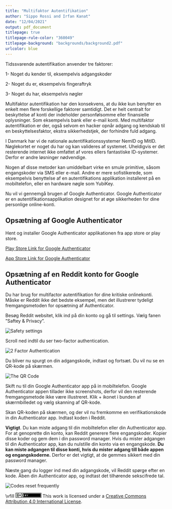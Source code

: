 ```yaml
---
title: "Multifaktor Autentifikation"
author: "Sippo Rossi and Irfan Kanat"
date: "12/04/2021"
output: pdf_document
titlepage: true
titlepage-rule-color: "360049"
titlepage-background: "backgrounds/background2.pdf"
urlcolor: blue
---
```


Tidssvarende autentifikation anvender tre faktorer:

1- Noget du kender til, eksempelvis adgangskoder

2- Noget du er, eksempelvis fingeraftryk

3- Noget du har, eksempelvis nøgler

Multifaktor autentifikation har den konsekvens, at du ikke kun benytter en enkelt men flere forskellige faktorer samtidigt. Det er helt centralt for beskyttelse af konti der indeholder personfølsomme eller finansielle oplysninger. Som eksempelvis bank eller e-mail konti. Med multifaktor autentifikation er der, også selvom en hacker opnår adgang og kendskab til en beskyttelsesfaktor, ekstra sikkerhedstjek, der forhindre fuld adgang.

I Danmark har vi de nationale autentifikationssystemer NemID og MitID. Nøglekortet er noget du har og kan valideres af systemet. Uheldigvis er det resterende internet ikke omfattet af vores ellers fantastiske ID-systemer. Derfor er andre løsninger nødvendige.

Nogen af disse metoder kan umiddelbart virke en smule primitive, såsom engangskoder via SMS eller e-mail. Andre er mere sofistikerede, som eksempelvis benyttelse af en autentifikations applikation installeret på en mobiltelefon, eller en hardware nøgle som YubiKey.

Nu vil vi gennemgå brugen af Google Authenticator. Google Authenticator er en autentifikationsapplikation designet for at øge sikkerheden for dine personlige online-konti.

## Opsætning af Google Authenticator

Hent og installer Google Authenticator applikationen fra app store or play store.

[Play Store Link for Google Authenticator](https://play.google.com/store/apps/details?id=com.google.android.apps.authenticator2&hl=en_US&gl=US)

[App Store Link for Google Authenticator](https://apps.apple.com/us/app/google-authenticator/id388497605)

## Opsætning af en Reddit konto for Google Authenticator

Du har brug for multifactor autentifikation for dine kritiske onlinekonti. Måske er Reddit ikke det bedste eksempel, men det illustrerer tydeligt fremgangsmetoden for opsætning af Authenticator.

Besøg Reddit websitet, klik ind på din konto og gå til settings. Vælg fanen ”Saftey & Privacy”. 

![Safety settings](figures/2FA0.png)

Scroll ned indtil du ser two-factor authentication.

![2 Factor Authentication](figures/2FA1.png)

Du bliver nu spurgt on din adgangskode, indtast og fortsæt. Du vil nu se en QR-kode på skærmen.

![The QR Code](figures/2FA3.png)

Skift nu til din Google Authenticator app på in mobiltelefon. Google Authenticator appen tillader ikke screenshots, derfor vil den resterende fremgangsmetode ikke være illustreret. Klik + ikonet i bunden af skærmbilledet og vælg skanning af QR-kode.

Skan QR-koden på skærmen, og der vil nu fremkomme en verifikationskode in din Authenticator app. Indtast koden i Reddit.

**Vigtigt**. Du kan miste adgang til din mobiltelefon eller din Authenticator app. For at genoprette din konto, kan Reddit generere flere engangskoder. Kopier disse koder og gem dem i din password manager. Hvis du mister adgangen til din Authenticator app, kan du nulstille din konto via en engangskode. **Du kan miste adgangen til disse konti, hvis du mister adgang till både appen og engangskoderne.** Derfor er det vigtigt, at de gemmes sikkert med din password manager.

Næste gang du logger ind med din adgangskode, vil Reddit spørge efter en kode. Åben din Authenticator app, og indtast det tilhørende sekscifrede tal.

![Codes reset frequently](figures/Authenticator2.jpeg)



\vfill
![CC4](CC4.png) This work is licensed under a [Creative Commons Attribution 4.0 International License](http://creativecommons.org/licenses/by/4.0/).
